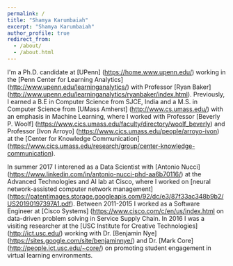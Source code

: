 ```yaml
---
permalink: /
title: "Shamya Karumbaiah"
excerpt: "Shamya Karumbaiah"
author_profile: true
redirect_from: 
  - /about/
  - /about.html
---
```


I'm a Ph.D. candidate at [UPenn] (https://home.www.upenn.edu/) working in the [Penn Center for Learning Analytics] (http://www.upenn.edu/learninganalytics/) with Professor [Ryan Baker] (http://www.upenn.edu/learninganalytics/ryanbaker/index.html). Previously, I earned a B.E in Computer Science from SJCE, India and a M.S. in Computer Science from [UMass Amherst] (http://www.cs.umass.edu/) with an emphasis in Machine Learning, where I worked with Professor [Beverly P. Woolf] (https://www.cics.umass.edu/faculty/directory/woolf_beverly) and Professor [Ivon Arroyo] (https://www.cics.umass.edu/people/arroyo-ivon) at the [Center for Knowledge Communication] (https://www.cics.umass.edu/research/group/center-knowledge-communication). 


In summer 2017 I interened as a Data Scientist with [Antonio Nucci] (https://www.linkedin.com/in/antonio-nucci-phd-aa6b70116/) at the Advanced Technologies and AI lab at Cisco, where I worked on [neural network-assisted computer network management] (https://patentimages.storage.googleapis.com/92/dc/e3/87f33ac348b9b2/US20190197397A1.pdf). Between 2011-2015 I worked as a Software Engineer at [Cisco Systems] (https://www.cisco.com/c/en/us/index.html on data-driven problem solving in Service Supply Chain. In 2016 I was a visiting researcher at the [USC Institute for Creative Technologies] (http://ict.usc.edu/) working with Dr. [Benjamin Nye] (https://sites.google.com/site/benjaminnye/) and Dr. [Mark Core] (http://people.ict.usc.edu/~core/) on promoting student engagement in virtual learning environments. 
